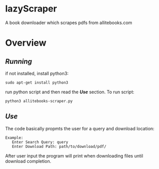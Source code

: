 # lazyScraper
A book downloader which scrapes pdfs from allitebooks.com

Overview
========

<i>Running</i>
--------------
if not installed, install python3:
```text
sudo apt-get install python3
```
run python script and then read the <b><i>Use</i></b> section. To run script:
```text
python3 allitebooks-scraper.py
```

<i>Use</i>
----------
The code basically propmts the user for a query and download location:
 ```text
Example:
    Enter Search Query: query
    Enter Download Path: path/to/download/pdf/
```
After user input the program will print when downloading files until download completion.
